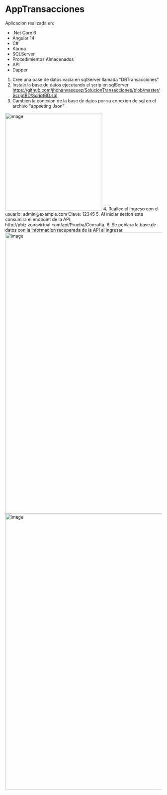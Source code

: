 # AppTransacciones

Aplicacion realizada en:

* .Net Core 6
* Angular 14
* C#
* Karma
* SQLServer
* Procedimientos Almacenados
* API
* Dapper

  
1. Cree una base de datos vacia en sqlServer llamada "DBTransacciones"
2. Instale la base de datos ejecutando el scrip en sqlServer https://github.com/jhohanvasquez/SolucionTransacciones/blob/master/ScriptBD/ScriptBD.sql
3. Cambien la conexion de la base de datos por su conexion de sql en el archivo "appseting.Json"
  <img width="312" alt="image" src="https://github.com/jhohanvasquez/SolucionTransacciones/assets/36570532/7fb0ec98-11eb-4122-bfd9-9e08408a157e">
4. Realice el ingreso con el usuario:
   admin@example.com
   Clave: 12345
5. Al iniciar sesion este consumira el endpoint de la API: http://pbiz.zonavirtual.com/api/Prueba/Consulta.
6. Se poblara la base de datos con la informacion recuperada de la API al ingresar.

<img width="901" alt="image" src="https://github.com/jhohanvasquez/SolucionTransacciones/assets/36570532/39b18da2-b259-40ab-af10-28470f16d1c2">
   
<img width="884" alt="image" src="https://github.com/jhohanvasquez/SolucionTransacciones/assets/36570532/8c29917b-c72d-47a0-9c12-5fcbd27091e8">
